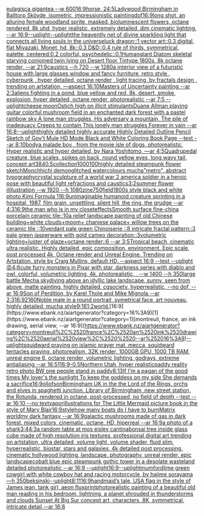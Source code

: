 [eulagisca gigantea --w 600](https://www.ebank.nz/aiartgenerator?category=eulagisca%2520gigantea%2520--w%2520600)[16:9](https://www.ebank.nz/aiartgenerator?category=16%3A9)[horse, 2](https://www.ebank.nz/aiartgenerator?category=horse%2C%25202)[4:5](https://www.ebank.nz/aiartgenerator?category=4%3A5)[Ladywood Birmingham in Balltorp Skövde, isometric, impressionistic painting](https://www.ebank.nz/aiartgenerator?category=Ladywood%2520Birmingham%2520in%2520Balltorp%2520Sk%C3%B6vde%2C%2520isometric%2C%2520impressionistic%2520painting)[dof](https://www.ebank.nz/aiartgenerator?category=dof)[16:9](https://www.ebank.nz/aiartgenerator?category=16%3A9)[long shot, an alluring female woodland sprite, masked, bioluminescent flowers, octane rendered, 8k uhd, hyper realistic, extremely detailed, dim cinematic lighting, --ar 16:9](https://www.ebank.nz/aiartgenerator?category=long%2520shot%2C%2520an%2520alluring%2520female%2520woodland%2520sprite%2C%2520masked%2C%2520bioluminescent%2520flowers%2C%2520octane%2520rendered%2C%25208k%2520uhd%2C%2520hyper%2520realistic%2C%2520extremely%2520detailed%2C%2520dim%2520cinematic%2520lighting%2C%2520--ar%252016%3A9)[--uplight](https://www.ebank.nz/aiartgenerator?category=--uplight)[--uplight](https://www.ebank.nz/aiartgenerator?category=--uplight)[the heavently net of divine sparkling light that connects all living souls in the universe](https://www.ebank.nz/aiartgenerator?category=the%2520heavently%2520net%2520of%2520divine%2520sparkling%2520light%2520that%2520connects%2520all%2520living%2520souls%2520in%2520the%2520universe)[luck dragon::1 vector art::0.3 digital, flat Miyazaki, Monet, hd, 8k::0.3 D&D::0.4 rule of thirds, symmetrical, palette, centered:0.2 colorful, psychedelic::0.1](https://www.ebank.nz/aiartgenerator?category=luck%2520dragon%3A%3A1%2520vector%2520art%3A%3A0.3%2520digital%2C%2520flat%2520Miyazaki%2C%2520Monet%2C%2520hd%2C%25208k%3A%3A0.3%2520D%26D%3A%3A0.4%2520rule%2520of%2520thirds%2C%2520symmetrical%2C%2520palette%2C%2520centered%3A0.2%2520colorful%2C%2520psychedelic%3A%3A0.1)[Human](https://www.ebank.nz/aiartgenerator?category=Human)[giant Diatom skeletal starving conjoined twin lying on Desert floor  Tintype 1800s, 8k octane render, --ar 21:9](https://www.ebank.nz/aiartgenerator?category=giant%2520Diatom%2520skeletal%2520starving%2520conjoined%2520twin%2520lying%2520on%2520Desert%2520floor%2520%2520Tintype%25201800s%2C%25208k%2520octane%2520render%2C%2520--ar%252021%3A9)[caustics --h 720 --w 1280](https://www.ebank.nz/aiartgenerator?category=caustics%2520--h%2520720%2520--w%25201280)[a interior view of a futuristic house with large glasses window and fancy furniture, retro style , cyberpunk , hyper detailed, octane render , light tracing, by fractals design , trending on artstation, —aspect 16:10](https://www.ebank.nz/aiartgenerator?category=a%2520interior%2520view%2520of%2520a%2520futuristic%2520house%2520with%2520large%2520glasses%2520window%2520and%2520fancy%2520furniture%2C%2520retro%2520style%2520%2C%2520cyberpunk%2520%2C%2520hyper%2520detailed%2C%2520octane%2520render%2520%2C%2520light%2520tracing%2C%2520by%2520fractals%2520design%2520%2C%2520trending%2520on%2520artstation%2C%2520%E2%80%94aspect%252016%3A10)[Masters of Uncertainty painting --ar 2:3](https://www.ebank.nz/aiartgenerator?category=Masters%2520of%2520Uncertainty%2520painting%2520--ar%25202%3A3)[aliens fighting in a pond, blue yellow and red, 8k, desert, smoke, explosion, hyper detailed, octane render, photorealistic --ar 7:5 --uplight](https://www.ebank.nz/aiartgenerator?category=aliens%2520fighting%2520in%2520a%2520pond%2C%2520blue%2520yellow%2520and%2520red%2C%25208k%2C%2520desert%2C%2520smoke%2C%2520explosion%2C%2520hyper%2520detailed%2C%2520octane%2520render%2C%2520photorealistic%2520--ar%25207%3A5%2520--uplight)[cheese moon](https://www.ebank.nz/aiartgenerator?category=cheese%2520moon)[Ostich high on illicit stimulants](https://www.ebank.nz/aiartgenerator?category=Ostich%2520high%2520on%2520illicit%2520stimulants)[Duane Allman playing guitar colorful mushroom field in an enchanted dark forest with a pastel rainbow sky A lone man struggles, His adversary a mountain, The pile of inadequacy Creeps to contain This lonely man struggles Forever in vain --ar 16:8](https://www.ebank.nz/aiartgenerator?category=Duane%2520Allman%2520playing%2520guitar%2520colorful%2520mushroom%2520field%2520in%2520an%2520enchanted%2520dark%2520forest%2520with%2520a%2520pastel%2520rainbow%2520sky%2520A%2520lone%2520man%2520struggles%2C%2520His%2520adversary%2520a%2520mountain%2C%2520The%2520pile%2520of%2520inadequacy%2520Creeps%2520to%2520contain%2520This%2520lonely%2520man%2520struggles%2520Forever%2520in%2520vain%2520--ar%252016%3A8)[--uplight](https://www.ebank.nz/aiartgenerator?category=--uplight)[highly detailed highly accurate Highly Detailed Outline Pencil Sketch of Gov’t Mule HD Mode Black and White Coloring Book Page  --test --ar 8:10](https://www.ebank.nz/aiartgenerator?category=highly%2520detailed%2520highly%2520accurate%2520Highly%2520Detailed%2520Outline%2520Pencil%2520Sketch%2520of%2520Gov%E2%80%99t%2520Mule%2520HD%2520Mode%2520Black%2520and%2520White%2520Coloring%2520Book%2520Page%2520%2520--test%2520--ar%25208%3A10)[body](https://www.ebank.nz/aiartgenerator?category=body)[a malade boy , from the movie isle of dogs, photorealistic, Hyper realistic and hyper detailed, by  Nara Yoshitomo, —ar 4:5](https://www.ebank.nz/aiartgenerator?category=a%2520malade%2520boy%2520%2C%2520from%2520the%2520movie%2520isle%2520of%2520dogs%2C%2520photorealistic%2C%2520Hyper%2520realistic%2520and%2520hyper%2520detailed%2C%2520by%2520%2520Nara%2520Yoshitomo%2C%2520%E2%80%94ar%25204%3A5)[Quadrupedal creature, blue scales, spikes on back, round yellow eyes, long wavy tail, concept art](https://www.ebank.nz/aiartgenerator?category=Quadrupedal%2520creature%2C%2520blue%2520scales%2C%2520spikes%2520on%2520back%2C%2520round%2520yellow%2520eyes%2C%2520long%2520wavy%2520tail%2C%2520concept%2520art)[3840](https://www.ebank.nz/aiartgenerator?category=3840)[](https://www.ebank.nz/aiartgenerator?category=)[.5](https://www.ebank.nz/aiartgenerator?category=.5)[collection](https://www.ebank.nz/aiartgenerator?category=collection)[1000100](https://www.ebank.nz/aiartgenerator?category=1000100)[highly detailed steampunk flower sketch](https://www.ebank.nz/aiartgenerator?category=highly%2520detailed%2520steampunk%2520flower%2520sketch)[Monchhichi demon](https://www.ebank.nz/aiartgenerator?category=Monchhichi%2520demon)[glitched watercolours mucha](https://www.ebank.nz/aiartgenerator?category=glitched%2520watercolours%2520mucha)["metro", abstract typography](https://www.ebank.nz/aiartgenerator?category=%22metro%22%2C%2520abstract%2520typography)[crystal sculpture of a world war 2 america soldier in a heroic pose with beautiful light refractions and caustics](https://www.ebank.nz/aiartgenerator?category=crystal%2520sculpture%2520of%2520a%2520world%2520war%25202%2520america%2520soldier%2520in%2520a%2520heroic%2520pose%2520with%2520beautiful%2520light%2520refractions%2520and%2520caustics)[3:2](https://www.ebank.nz/aiartgenerator?category=3%3A2)[summer flower ilillustration  --w 1920 --h 1080](https://www.ebank.nz/aiartgenerator?category=summer%2520flower%2520ilillustration%2520%2520--w%25201920%2520--h%25201080)[zine](https://www.ebank.nz/aiartgenerator?category=zine)[750](https://www.ebank.nz/aiartgenerator?category=750)[field](https://www.ebank.nz/aiartgenerator?category=field)[1800s style black and white photo Kimi Formula 1](https://www.ebank.nz/aiartgenerator?category=1800s%2520style%2520black%2520and%2520white%2520photo%2520Kimi%2520Formula%25201)[16:9](https://www.ebank.nz/aiartgenerator?category=16%3A9)[unimaginable humanoid creature sprinting in a hospital, 1987, film grain, unsettling, silent hill, the ring, the grudge --ar 4:3](https://www.ebank.nz/aiartgenerator?category=unimaginable%2520humanoid%2520creature%2520sprinting%2520in%2520a%2520hospital%2C%25201987%2C%2520film%2520grain%2C%2520unsettling%2C%2520silent%2520hill%2C%2520the%2520ring%2C%2520the%2520grudge%2520--ar%25204%3A3)[16:9](https://www.ebank.nz/aiartgenerator?category=16%3A9)[the man who is in my closet](https://www.ebank.nz/aiartgenerator?category=the%2520man%2520who%2520is%2520in%2520my%2520closet)[effects](https://www.ebank.nz/aiartgenerator?category=effects)[Smooth surface fine-china porcelain ceramic tile::10a relief landscape painting of old Chinese building+white clouds+moom+ chaniese palace+ willow trees on the ceramic tile ::10verdant pale green Chinoiserie  ::8 intricate fractal pattern::3 pale green jasperware with gold cameo decoration::3volumetric lighting+luster of glaze+octane render::6 --ar 3:5](https://www.ebank.nz/aiartgenerator?category=Smooth%2520surface%2520fine-china%2520porcelain%2520ceramic%2520tile%3A%3A10a%2520relief%2520landscape%2520painting%2520of%2520old%2520Chinese%2520building%2Bwhite%2520clouds%2Bmoom%2B%2520chaniese%2520palace%2B%2520willow%2520trees%2520on%2520the%2520ceramic%2520tile%2520%3A%3A10verdant%2520pale%2520green%2520Chinoiserie%2520%2520%3A%3A8%2520intricate%2520fractal%2520pattern%3A%3A3%2520pale%2520green%2520jasperware%2520with%2520gold%2520cameo%2520decoration%3A%3A3volumetric%2520lighting%2Bluster%2520of%2520glaze%2Boctane%2520render%3A%3A6%2520--ar%25203%3A5)[Tropical beach, cinematic ultra realistic. Highly detailed, epic composition, environment. Epic scale, post processed 4k, Octane render and Unreal Engine. Trending on Artstation, style by Craig Mullins, default HD, --aspect 16:9 --test --uplight](https://www.ebank.nz/aiartgenerator?category=Tropical%2520beach%2C%2520cinematic%2520ultra%2520realistic.%2520Highly%2520detailed%2C%2520epic%2520composition%2C%2520environment.%2520Epic%2520scale%2C%2520post%2520processed%25204k%2C%2520Octane%2520render%2520and%2520Unreal%2520Engine.%2520Trending%2520on%2520Artstation%2C%2520style%2520by%2520Craig%2520Mullins%2C%2520default%2520HD%2C%2520--aspect%252016%3A9%2520--test%2520--uplight)[😡](https://www.ebank.nz/aiartgenerator?category=%F0%9F%98%A1)[4:6](https://www.ebank.nz/aiartgenerator?category=4%3A6)[cute furry monsters in Pixar with star, darkness series with diablo and owl, colorful, volumetric lighting, 4k, photorealistic, , --w 1400 --h 350](https://www.ebank.nz/aiartgenerator?category=cute%2520furry%2520monsters%2520in%2520Pixar%2520with%2520star%2C%2520darkness%2520series%2520with%2520diablo%2520and%2520owl%2C%2520colorful%2C%2520volumetric%2520lighting%2C%25204k%2C%2520photorealistic%2C%2520%2C%2520--w%25201400%2520--h%2520350)[large battle Mecha skydiving above an idyllic lake landscape, sunny, seen from above, matte painting, highly detailed, cgsociety, hyperrealistic, --no dof, --ar 16:9](https://www.ebank.nz/aiartgenerator?category=large%2520battle%2520Mecha%2520skydiving%2520above%2520an%2520idyllic%2520lake%2520landscape%2C%2520sunny%2C%2520seen%2520from%2520above%2C%2520matte%2520painting%2C%2520highly%2520detailed%2C%2520cgsociety%2C%2520hyperrealistic%2C%2520--no%2520dof%2C%2520--ar%252016%3A9)[Son of Perdition, by Karel Thole and Mike Mignola --ar 2:3](https://www.ebank.nz/aiartgenerator?category=Son%2520of%2520Perdition%2C%2520by%2520Karel%2520Thole%2520and%2520Mike%2520Mignola%2520--ar%25202%3A3)[16:9](https://www.ebank.nz/aiartgenerator?category=16%3A9)[2160](https://www.ebank.nz/aiartgenerator?category=2160)[Noble male in a round portrait, symetrical face, art nouveau, highly detailed, mucha style](https://www.ebank.nz/aiartgenerator?category=Noble%2520male%2520in%2520a%2520round%2520portrait%2C%2520symetrical%2520face%2C%2520art%2520nouveau%2C%2520highly%2520detailed%2C%2520mucha%2520style)[9:16](https://www.ebank.nz/aiartgenerator?category=9%3A16)[1:2](https://www.ebank.nz/aiartgenerator?category=1%3A2)[world.](https://www.ebank.nz/aiartgenerator?category=world.)[16:9](https://www.ebank.nz/aiartgenerator?category=16%3A9)[1](https://www.ebank.nz/aiartgenerator?category=1)[montreuil, france, an ink drawing, aerial view,  --ar 16:9](https://www.ebank.nz/aiartgenerator?category=montreuil%2C%2520france%2C%2520an%2520ink%2520drawing%2C%2520aerial%2520view%2C%2520%2520--ar%252016%3A9)[--uplight](https://www.ebank.nz/aiartgenerator?category=--uplight)[squidward praying on islamic prayer mat, mecca, squidward tentacles praying, photorealism, 32K render, 1000GB GPU, 1000 TB RAM, unreal engine 6, octane render, volumetric lighting, godrays, extreme antialiasing --ar 16:5](https://www.ebank.nz/aiartgenerator?category=squidward%2520praying%2520on%2520islamic%2520prayer%2520mat%2C%2520mecca%2C%2520squidward%2520tentacles%2520praying%2C%2520photorealism%2C%252032K%2520render%2C%25201000GB%2520GPU%2C%25201000%2520TB%2520RAM%2C%2520unreal%2520engine%25206%2C%2520octane%2520render%2C%2520volumetric%2520lighting%2C%2520godrays%2C%2520extreme%2520antialiasing%2520--ar%252016%3A5)[1](https://www.ebank.nz/aiartgenerator?category=1)[16:9](https://www.ebank.nz/aiartgenerator?category=16%3A9)[-0.5](https://www.ebank.nz/aiartgenerator?category=-0.5)[Northern Utah, hyper realistic](https://www.ebank.nz/aiartgenerator?category=Northern%2520Utah%2C%2520hyper%2520realistic)[paddy  reality retro photo BW  one people stand in paddy](https://www.ebank.nz/aiartgenerator?category=paddy%2520%2520reality%2520retro%2520photo%2520BW%2520%2520one%2520people%2520stand%2520in%2520paddy)[8:13](https://www.ebank.nz/aiartgenerator?category=8%3A13)[If I'm a pagan of the good times My lover's the sunlight To keep the goddess on my side She demands a sacrifice](https://www.ebank.nz/aiartgenerator?category=If%2520I%27m%2520a%2520pagan%2520of%2520the%2520good%2520times%2520My%2520lover%27s%2520the%2520sunlight%2520To%2520keep%2520the%2520goddess%2520on%2520my%2520side%2520She%2520demands%2520a%2520sacrifice)[16:9](https://www.ebank.nz/aiartgenerator?category=16%3A9)[ollofson](https://www.ebank.nz/aiartgenerator?category=ollofson)[Birmingham UK in the the Lord of the Rings, orchs and elves in spaghetti junction, Library of Birmingham, new street station, the Rotunda, rendered in octane, post-processed, no field of depth --test --ar 16:10 --no text](https://www.ebank.nz/aiartgenerator?category=Birmingham%2520UK%2520in%2520the%2520the%2520Lord%2520of%2520the%2520Rings%2C%2520orchs%2520and%2520elves%2520in%2520spaghetti%2520junction%2C%2520Library%2520of%2520Birmingham%2C%2520new%2520street%2520station%2C%2520the%2520Rotunda%2C%2520rendered%2520in%2520octane%2C%2520post-processed%2C%2520no%2520field%2520of%2520depth%2520--test%2520--ar%252016%3A10%2520--no%2520text)[vapor](https://www.ebank.nz/aiartgenerator?category=vapor)[illustrations for The Little Mermaid picture book in the style of Mary Blair](https://www.ebank.nz/aiartgenerator?category=illustrations%2520for%2520The%2520Little%2520Mermaid%2520picture%2520book%2520in%2520the%2520style%2520of%2520Mary%2520Blair)[16:9](https://www.ebank.nz/aiartgenerator?category=16%3A9)[style](https://www.ebank.nz/aiartgenerator?category=style)[how many boats do I have to burn](https://www.ebank.nz/aiartgenerator?category=how%2520many%2520boats%2520do%2520I%2520have%2520to%2520burn)[Matrix world](https://www.ebank.nz/aiartgenerator?category=Matrix%2520world)[my dark fantasy --ar 16:9](https://www.ebank.nz/aiartgenerator?category=my%2520dark%2520fantasy%2520--ar%252016%3A9)[galactic mushrooms made of gas in dark forest, mixed colors, cinematic, octane, HD, hiperreal --ar 16:9](https://www.ebank.nz/aiartgenerator?category=galactic%2520mushrooms%2520made%2520of%2520gas%2520in%2520dark%2520forest%2C%2520mixed%2520colors%2C%2520cinematic%2C%2520octane%2C%2520HD%2C%2520hiperreal%2520--ar%252016%3A9)[a photo of a shark](https://www.ebank.nz/aiartgenerator?category=a%2520photo%2520of%2520a%2520shark)[3:4](https://www.ebank.nz/aiartgenerator?category=3%3A4)[4:3](https://www.ebank.nz/aiartgenerator?category=4%3A3)[a random table at mos eisley cantina](https://www.ebank.nz/aiartgenerator?category=a%2520random%2520table%2520at%2520mos%2520eisley%2520cantina)[bonsai tree inside glass cube made of high resolution iris textures, professional digital art trending on artstation, ultra detailed, volume light, volume shader, fluid slim, hyperrealistic, biostar, stars and galaxies, 4k detailed post processing, cinematic hollywood lighting, landscape, photography, unreal render, epic landscape](https://www.ebank.nz/aiartgenerator?category=bonsai%2520tree%2520inside%2520glass%2520cube%2520made%2520of%2520high%2520resolution%2520iris%2520textures%2C%2520professional%2520digital%2520art%2520trending%2520on%2520artstation%2C%2520ultra%2520detailed%2C%2520volume%2520light%2C%2520volume%2520shader%2C%2520fluid%2520slim%2C%2520hyperrealistic%2C%2520biostar%2C%2520stars%2520and%2520galaxies%2C%25204k%2520detailed%2520post%2520processing%2C%2520cinematic%2520hollywood%2520lighting%2C%2520landscape%2C%2520photography%2C%2520unreal%2520render%2C%2520epic%2520landscape)[cobalt blue epic steampunk gothic tower in a desolate wasteland detailed photorealistic --ar 16:9 --uplight](https://www.ebank.nz/aiartgenerator?category=cobalt%2520blue%2520epic%2520steampunk%2520gothic%2520tower%2520in%2520a%2520desolate%2520wasteland%2520detailed%2520photorealistic%2520--ar%252016%3A9%2520--uplight)[16:9](https://www.ebank.nz/aiartgenerator?category=16%3A9)[--uplight](https://www.ebank.nz/aiartgenerator?category=--uplight)[mumford](https://www.ebank.nz/aiartgenerator?category=mumford)[lime green cowgirl with white cowboy hat and racing motorcycle, by hajime sorayama —h 350](https://www.ebank.nz/aiartgenerator?category=lime%2520green%2520cowgirl%2520with%2520white%2520cowboy%2520hat%2520and%2520racing%2520motorcycle%2C%2520by%2520hajime%2520sorayama%2520%E2%80%94h%2520350)[beksinski](https://www.ebank.nz/aiartgenerator?category=beksinski)[--uplight](https://www.ebank.nz/aiartgenerator?category=--uplight)[8:11](https://www.ebank.nz/aiartgenerator?category=8%3A11)[16:9](https://www.ebank.nz/aiartgenerator?category=16%3A9)[handmaid’s tale, USA flag in the style of James jean, tank girl, aeon flux](https://www.ebank.nz/aiartgenerator?category=handmaid%E2%80%99s%2520tale%2C%2520USA%2520flag%2520in%2520the%2520style%2520of%2520James%2520jean%2C%2520tank%2520girl%2C%2520aeon%2520flux)[print](https://www.ebank.nz/aiartgenerator?category=print)[photorealistic painting of a beautiful old man reading in his bedroom,  lightning, a planet shrouded in thunderstorms and clouds Sunset At Big Sur concept art, characters, 8K, symmetrical, intricate detail --ar 16:8](https://www.ebank.nz/aiartgenerator?category=photorealistic%2520painting%2520of%2520a%2520beautiful%2520old%2520man%2520reading%2520in%2520his%2520bedroom%2C%2520%2520lightning%2C%2520a%2520planet%2520shrouded%2520in%2520thunderstorms%2520and%2520clouds%2520Sunset%2520At%2520Big%2520Sur%2520concept%2520art%2C%2520characters%2C%25208K%2C%2520symmetrical%2C%2520intricate%2520detail%2520--ar%252016%3A8)